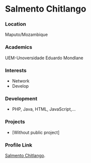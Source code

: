 # Salmento Chitlango

### Location

Maputo/Mozambique

### Academics

UEM-Unoversidade Eduardo Mondlane

### Interests

- Network
- Develop

### Development

- PHP, Java, HTML, JavaScript,...

### Projects

- [Without public project]

### Profile Link

[Salmento Chitlango](https://github.com/salmento).
